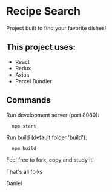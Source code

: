 # Recipe Search

Project built to find your favorite dishes!

## This project uses:
- React
- Redux
- Axios
- Parcel Bundler

## Commands

Run development server (port 8080):
```
  npm start
```

Run build (default folder 'build'):
```
  npm build
```

Feel free to fork, copy and study it!

That's all folks

Daniel